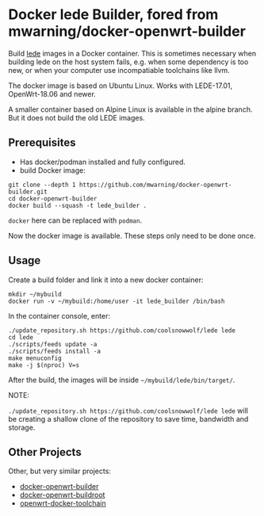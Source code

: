 # Docker lede Builder, fored from mwarning/docker-openwrt-builder

Build [lede](https://github.com/coolsnowwolf/lede) images in a Docker container. This is sometimes necessary when building lede on the host system fails, e.g. when some dependency is too new, or when your computer use incompatiable toolchains like llvm.

The docker image is based on Ubuntu Linux.
Works with LEDE-17.01, OpenWrt-18.06 and newer.

A smaller container based on Alpine Linux is available in the alpine branch. But it does not build the old LEDE images.

## Prerequisites

 * Has docker/podman installed and fully configured.
 * build Docker image:

```
git clone --depth 1 https://github.com/mwarning/docker-openwrt-builder.git
cd docker-openwrt-builder
docker build --squash -t lede_builder .
```

`docker` here can be replaced with `podman`.

Now the docker image is available. These steps only need to be done once.

## Usage

Create a build folder and link it into a new docker container:

```
mkdir ~/mybuild
docker run -v ~/mybuild:/home/user -it lede_builder /bin/bash
```

In the container console, enter:

```
./update_repository.sh https://github.com/coolsnowwolf/lede lede
cd lede
./scripts/feeds update -a
./scripts/feeds install -a
make menuconfig
make -j $(nproc) V=s
```

After the build, the images will be inside `~/mybuild/lede/bin/target/`.

NOTE:

`./update_repository.sh https://github.com/coolsnowwolf/lede lede` will be creating a shallow clone of the repository to save time, bandwidth and storage.

## Other Projects

Other, but very similar projects:

 * [docker-openwrt-builder](https://github.com/mwarning/docker-openwrt-docker)
 * [docker-openwrt-buildroot](https://github.com/noonien/docker-openwrt-buildroot)
 * [openwrt-docker-toolchain](https://github.com/mchsk/openwrt-docker-toolchain)

